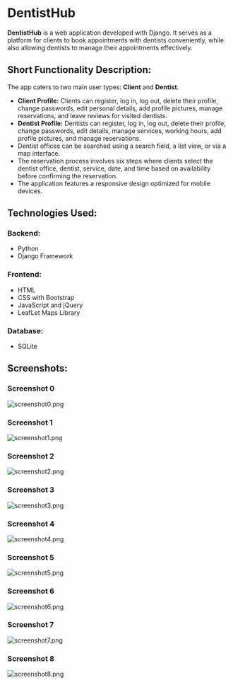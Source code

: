 # **DentistHub**

**DentistHub** is a web application developed with Django. It serves as a platform for clients to book appointments with dentists conveniently, while also allowing dentists to manage their appointments effectively.

## Short Functionality Description:

The app caters to two main user types: **Client** and **Dentist**.

- **Client Profile:** Clients can register, log in, log out, delete their profile, change passwords, edit personal details, add profile pictures, manage reservations, and leave reviews for visited dentists.
- **Dentist Profile:** Dentists can register, log in, log out, delete their profile, change passwords, edit details, manage services, working hours, add profile pictures, and manage reservations.
- Dentist offices can be searched using a search field, a list view, or via a map interface.
- The reservation process involves six steps where clients select the dentist office, dentist, service, date, and time based on availability before confirming the reservation.
- The application features a responsive design optimized for mobile devices.


## Technologies Used:

### Backend:
- Python
- Django Framework

### Frontend:
- HTML
- CSS with Bootstrap
- JavaScript and jQuery
- LeafLet Maps Library

### Database:
- SQLite

## Screenshots:

### Screenshot 0
![screenshot0.png](screenshots/screenshot0.png)

### Screenshot 1
![screenshot1.png](screenshots/screenshot1.png)

### Screenshot 2
![screenshot2.png](screenshots/screenshot2.png)

### Screenshot 3
![screenshot3.png](screenshots/screenshot3.png)

### Screenshot 4
![screenshot4.png](screenshots/screenshot4.png)

### Screenshot 5
![screenshot5.png](screenshots/screenshot5.png)

### Screenshot 6
![screenshot6.png](screenshots/screenshot6.png)

### Screenshot 7
![screenshot7.png](screenshots/screenshot7.png)

### Screenshot 8
![screenshot8.png](screenshots/screenshot8.png)
